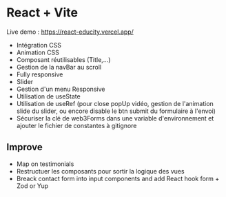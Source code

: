 # React + Vite

Live demo : https://react-educity.vercel.app/

- Intégration CSS
- Animation CSS
- Composant réutilisables (Title,...)
- Gestion de la navBar au scroll
- Fully responsive
- Slider
- Gestion d'un menu Responsive
- Utilisation de useState
- Utilisation de useRef (pour close popUp vidéo, gestion de l'animation slide du slider, ou encore disable le btn submit du formulaire à l'envoi)
- Sécuriser la clé de web3Forms dans une variable d'environnement et ajouter le fichier de constantes à gitignore

## Improve

- Map on testimonials
- Restructuer les composants pour sortir la logique des vues
- Breack contact form into input components and add React hook form + Zod or Yup
